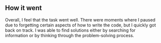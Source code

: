 ## How it went
Overall, I feel that the task went well. There were moments where I paused due to forgetting certain aspects of how to write the code, but I quickly got back on track. I was able to find solutions either by searching for information or by thinking through the problem-solving process.
